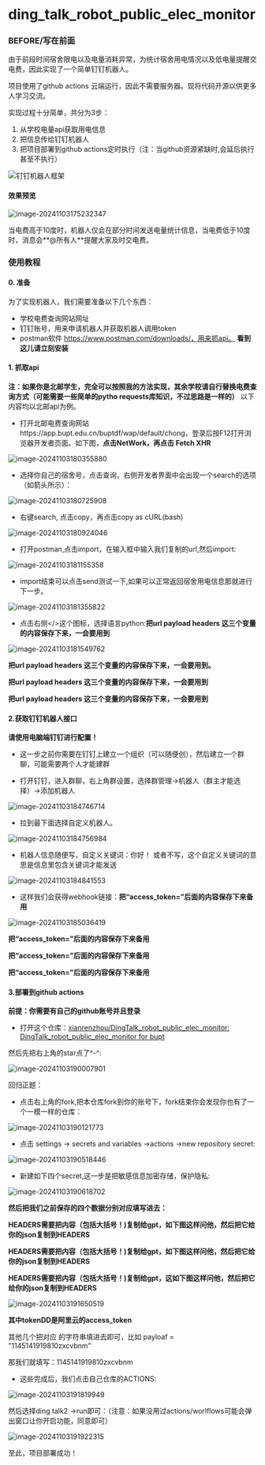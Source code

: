 # ding_talk_robot_public_elec_monitor

### BEFORE/写在前面

由于前段时间宿舍限电以及电量消耗异常，为统计宿舍用电情况以及低电量提醒交电费，因此实现了一个简单钉钉机器人。

项目使用了github actions 云端运行，因此不需要服务器。现将代码开源以供更多人学习交流。

实现过程十分简单，共分为3步：

1. 从学校电量api获取用电信息
2. 把信息传给钉钉机器人
3. 把项目部署到github actions定时执行（注：当github资源紧缺时,会延后执行甚至不执行）

![钉钉机器人框架](https://r2img.xianrenzhou.top/pics/2024/11/2b79d7a3f90a0ffd1c138d8b7851e607.svg)

#### 效果预览

![image-20241103175232347](https://r2img.xianrenzhou.top/pics/2024/11/97a1fd7abedf0c7340d24669fe1055bf.png)

当电费高于10度时，机器人仅会在部分时间发送电量统计信息，当电费低于10度时，消息会**@所有人**提醒大家及时交电费。

### 使用教程

#### 0. 准备

为了实现机器人，我们需要准备以下几个东西：

- 学校电费查询网站网址
- 钉钉账号，用来申请机器人并获取机器人调用token
- postman软件 https://www.postman.com/downloads/，用来抓api。 **看到这儿请立刻安装**





#### 1. 抓取api



**注：如果你是北邮学生，完全可以按照我的方法实现，其余学校请自行替换电费查询方式（可能需要一些简单的pytho requests库知识，不过思路是一样的）**  以下内容均以北邮api为例。



- 打开北邮电费查询网站https://app.bupt.edu.cn/buptdf/wap/default/chong，登录后按F12打开浏览器开发者页面。如下图，**点击NetWork，再点击 Fetch XHR**

![image-20241103180355880](https://r2img.xianrenzhou.top/pics/2024/11/81b1acac8250a3f681b2c143d21e5c7a.png)







- 选择你自己的宿舍号，点击查询，右侧开发者界面中会出现一个search的选项（如箭头所示）：

![image-20241103180725908](https://r2img.xianrenzhou.top/pics/2024/11/042f27b224e12c45f38ab19ffa77cf82.png)





- 右键search, 点击copy，再点击copy as cURL(bash)

![image-20241103180924046](https://r2img.xianrenzhou.top/pics/2024/11/719681e8d43360676c5916936011d5f4.png)





- 打开postman,点击import，在输入框中输入我们复制的url,然后import:

![image-20241103181155358](https://r2img.xianrenzhou.top/pics/2024/11/e29646463ca346633a4c0e2a1c474321.png)





- import结束可以点击send测试一下,如果可以正常返回宿舍用电信息那就进行下一步。

![image-20241103181355822](https://r2img.xianrenzhou.top/pics/2024/11/b5e3327239aebaaf8f54ca532a02f632.png)









- 点击右侧</>这个图标，选择语言python:**把url payload headers 这三个变量的内容保存下来，一会要用到**

![image-20241103181549762](https://r2img.xianrenzhou.top/pics/2024/11/0debe7f2b0af51f3c34f18c3c5771fb8.png)

**把url payload headers 这三个变量的内容保存下来，一会要用到。**

**把url payload headers 这三个变量的内容保存下来，一会要用到**

**把url payload headers 这三个变量的内容保存下来，一会要用到**





#### 2.获取钉钉机器人接口



**请使用电脑端钉钉进行配置！**



- 这一步之前你需要在钉钉上建立一个组织（可以随便创），然后建立一个群聊，可能需要两个人才能建群

- 打开钉钉，进入群聊，右上角群设置，选择群管理->机器人（群主才能选择）->添加机器人

![image-20241103184746714](https://r2img.xianrenzhou.top/pics/2024/11/22f4dd35a4eddece2fd1944c1682fa5b.png)





- 拉到最下面选择自定义机器人。



![image-20241103184756984](https://r2img.xianrenzhou.top/pics/2024/11/6cdcffaddae4987b83d58b7d53088ee6.png)







- 机器人信息随便写，自定义关键词：你好！  或者不写，这个自定义关键词的意思是信息里包含关键词才能发送

![image-20241103184841553](https://r2img.xianrenzhou.top/pics/2024/11/605b7e446e454af15943c69b1eb315a6.png)





- 这样我们会获得webhook链接：**把“access_token=”后面的内容保存下来备用**

![image-20241103185036419](https://r2img.xianrenzhou.top/pics/2024/11/bb325adbdfdf896268a8b06905f1ad47.png)

**把“access_token=”后面的内容保存下来备用**

**把“access_token=”后面的内容保存下来备用**

**把“access_token=”后面的内容保存下来备用**







#### 3.部署到github actions



**前提：你需要有自己的github账号并且登录**



- 打开这个仓库：[xianrenzhou/DingTalk_robot_public_elec_monitor: DingTalk_robot_public_elec_monitor for bupt](https://github.com/xianrenzhou/DingTalk_robot_public_elec_monitor)

然后先把右上角的star点了^-^:

![image-20241103190007901](https://r2img.xianrenzhou.top/pics/2024/11/1852f54a48aa4d10ebb9a39138a38808.png)





 回归正题：

- 点击右上角的fork,把本仓库fork到你的账号下，fork结束你会发现你也有了一个一模一样的仓库：

![image-20241103190121773](https://r2img.xianrenzhou.top/pics/2024/11/39c68674ee8e673fffac3bf00240d2fd.png)







- 点击 settings -> secrets and variables ->actions ->new repository secret:

![image-20241103190518446](https://r2img.xianrenzhou.top/pics/2024/11/1f1a977a6df6ccd64f4e170110a72e2d.png)





- 新建如下四个secret,这一步是把敏感信息加密存储，保护隐私:

![image-20241103190618702](https://r2img.xianrenzhou.top/pics/2024/11/ef77e927b20a11deaf517697c9a7706a.png)





**然后把我们之前保存的四个数据分别对应填写进去：**

**HEADERS需要把内容（包括大括号！)复制给gpt，如下图这样问他，然后把它给你的json复制到HEADERS**

**HEADERS需要把内容（包括大括号！)复制给gpt，如下图这样问他，然后把它给你的json复制到HEADERS**

**HEADERS需要把内容（包括大括号！)复制给gpt，这如下图这样问他，然后把它给你的json复制到HEADERS**

![image-20241103191650519](https://r2img.xianrenzhou.top/pics/2024/11/19b1279b76600a60bd289235012d0215.png)



**其中tokenDD是阿里云的access_token**

其他几个把对应 的字符串填进去即可，比如 payloaf = "1145141919810zxcvbnm"

那我们就填写：1145141919810zxcvbnm





- 这些完成后，我们点击自己仓库的ACTIONS:

![image-20241103191819949](https://r2img.xianrenzhou.top/pics/2024/11/9d16665ce4b61c69729f8777039c253f.png)





然后选择ding talk2 ->run即可：（注意：如果没用过actions/worlflows可能会弹出窗口让你开启功能，同意即可）

![image-20241103191922315](https://r2img.xianrenzhou.top/pics/2024/11/f68d20c68081dfbe49a19781c5e808df.png)



至此，项目部署成功！
